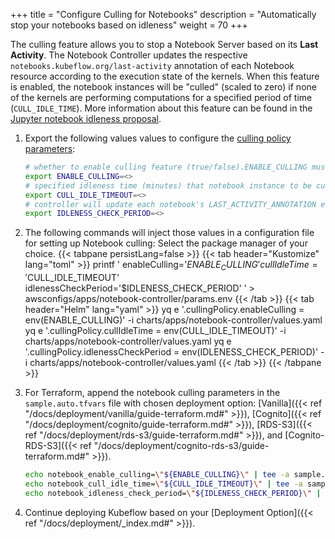 +++
title = "Configure Culling for Notebooks"
description = "Automatically stop your notebooks based on idleness"
weight = 70
+++

 The culling feature allows you to stop a Notebook Server based on its **Last Activity**. The Notebook Controller updates the respective `notebooks.kubeflow.org/last-activity` annotation of each Notebook resource according to the execution state of the kernels. When this feature is enabled, the notebook instances will be "culled" (scaled to zero) if none of the kernels are performing computations for a specified period of time (`CULL_IDLE_TIME`). More information about this feature can be found in the [Jupyter notebook idleness proposal](https://github.com/kubeflow/kubeflow/blob/master/components/proposals/20220121-jupyter-notebook-idleness.md).

1. Export the following values values to configure the [culling policy parameters](https://github.com/kubeflow/kubeflow/blob/master/components/proposals/20220121-jupyter-notebook-idleness.md#api-changes):
    ```bash
    # whether to enable culling feature (true/false).ENABLE_CULLING must be set to “true” for this feature to take work
    export ENABLE_CULLING=<>
    # specified idleness time (minutes) that notebook instance to be culled since last activity
    export CULL_IDLE_TIMEOUT=<>
    # controller will update each notebook's LAST_ACTIVITY_ANNOTATION every IDLENESS_CHECK_PERIOD (minutes)
    export IDLENESS_CHECK_PERIOD=<>
    ```

1. The following commands will inject those values in a configuration file for setting up Notebook culling:
    Select the package manager of your choice.
    {{< tabpane persistLang=false >}}
    {{< tab header="Kustomize" lang="toml" >}}
printf '
enableCulling='$ENABLE_CULLING'
cullIdleTime='$CULL_IDLE_TIMEOUT'
idlenessCheckPeriod='$IDLENESS_CHECK_PERIOD'
' > awsconfigs/apps/notebook-controller/params.env
    {{< /tab >}}
    {{< tab header="Helm" lang="yaml" >}}
yq e '.cullingPolicy.enableCulling = env(ENABLE_CULLING)' -i charts/apps/notebook-controller/values.yaml
yq e '.cullingPolicy.cullIdleTime = env(CULL_IDLE_TIMEOUT)' -i charts/apps/notebook-controller/values.yaml
yq e '.cullingPolicy.idlenessCheckPeriod = env(IDLENESS_CHECK_PERIOD)' -i charts/apps/notebook-controller/values.yaml
    {{< /tab >}}
    {{< /tabpane >}}
1. For Terraform, append the notebook culling parameters in the `sample.auto.tfvars` file with chosen deployment option: [Vanilla]({{< ref "/docs/deployment/vanilla/guide-terraform.md#" >}}), [Cognito]({{< ref "/docs/deployment/cognito/guide-terraform.md#" >}}), [RDS-S3]({{< ref "/docs/deployment/rds-s3/guide-terraform.md#" >}}), and [Cognito-RDS-S3]({{< ref "/docs/deployment/cognito-rds-s3/guide-terraform.md#" >}}).

    ```sh
    echo notebook_enable_culling=\"${ENABLE_CULLING}\" | tee -a sample.auto.tfvars
    echo notebook_cull_idle_time=\"${CULL_IDLE_TIMEOUT}\" | tee -a sample.auto.tfvars
    echo notebook_idleness_check_period=\"${IDLENESS_CHECK_PERIOD}\" | tee -a sample.auto.tfvars
    ```

1. Continue deploying Kubeflow based on your [Deployment Option]({{< ref "/docs/deployment/_index.md#" >}}).
